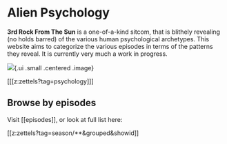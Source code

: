# Alien Psychology

**3rd Rock From The Sun** is a one-of-a-kind sitcom, that is blithely revealing (no holds barred) of the various human psychological archetypes. This website aims to categorize the various episodes in terms of the patterns they reveal. It is currently very much a work in progress.

![](https://upload.wikimedia.org/wikipedia/en/2/2a/3rdrockcast.jpg){.ui .small .centered .image}

[[[z:zettels?tag=psychology]]]

## Browse by episodes

Visit [[episodes]], or look at full list here:

[[z:zettels?tag=season/**&grouped&showid]]
